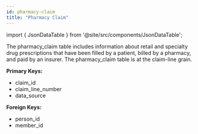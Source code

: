 ```yaml
---
id: pharmacy-claim
title: "Pharmacy Claim"
---
```


import { JsonDataTable } from '@site/src/components/JsonDataTable';

The pharmacy_claim table includes information about retail and specialty drug 
prescriptions that have been filled by a patient, billed by a pharmacy, and 
paid by an insurer.  The pharmacy_claim table is at the claim-line grain.

**Primary Keys:**
  * claim_id
  * claim_line_number
  * data_source

**Foreign Keys:**
  * person_id
  * member_id

<JsonDataTable jsonPath="nodes.model\.the_tuva_project\.core__pharmacy_claim.columns" />